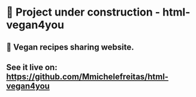 # :construction: Project under construction - html-vegan4you
## :seedling: Vegan recipes sharing website.
## See it live on: https://github.com/Mmichelefreitas/html-vegan4you
